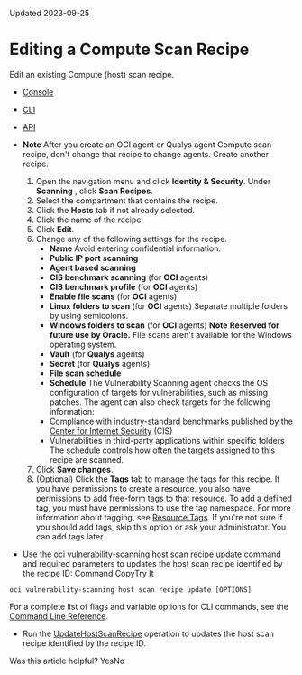 Updated 2023-09-25
# Editing a Compute Scan Recipe
Edit an existing Compute (host) scan recipe.
  * [Console](https://docs.oracle.com/en-us/iaas/scanning/using/update-host-recipe.htm)
  * [CLI](https://docs.oracle.com/en-us/iaas/scanning/using/update-host-recipe.htm)
  * [API](https://docs.oracle.com/en-us/iaas/scanning/using/update-host-recipe.htm)


  * **Note** After you create an OCI agent or Qualys agent Compute scan recipe, don't change that recipe to change agents. Create another recipe.
    1. Open the navigation menu and click **Identity & Security**. Under **Scanning** , click **Scan Recipes**.
    2. Select the compartment that contains the recipe.
    3. Click the **Hosts** tab if not already selected.
    4. Click the name of the recipe.
    5. Click **Edit**.
    6. Change any of the following settings for the recipe.
       * **Name**
Avoid entering confidential information.
       * **Public IP port scanning**
       * **Agent based scanning**
       * **CIS benchmark scanning** (for **OCI** agents)
       * **CIS benchmark profile** (for **OCI** agents)
       * **Enable file scans** (for **OCI** agents)
       * **Linux folders to scan** (for **OCI** agents)
Separate multiple folders by using semicolons.
       * **Windows folders to scan** (for **OCI** agents)
**Note** **Reserved for future use by Oracle.** File scans aren't available for the Windows operating system.
       * **Vault** (for **Qualys** agents)
       * **Secret** (for **Qualys** agents)
       * **File scan schedule**
       * **Schedule**
The Vulnerability Scanning agent checks the OS configuration of targets for vulnerabilities, such as missing patches. The agent can also check targets for the following information:
       * Compliance with industry-standard benchmarks published by the [Center for Internet Security](https://www.cisecurity.org/cis-benchmarks/) (CIS)
       * Vulnerabilities in third-party applications within specific folders
The schedule controls how often the targets assigned to this recipe are scanned.
    7. Click **Save changes**.
    8. (Optional) Click the **Tags** tab to manage the tags for this recipe.
If you have permissions to create a resource, you also have permissions to add free-form tags to that resource.
To add a defined tag, you must have permissions to use the tag namespace.
For more information about tagging, see [Resource Tags](https://docs.oracle.com/iaas/Content/General/Concepts/resourcetags.htm). If you're not sure if you should add tags, skip this option or ask your administrator. You can add tags later.
  * Use the [oci vulnerability-scanning host scan recipe update](https://docs.oracle.com/iaas/tools/oci-cli/latest/oci_cli_docs/cmdref/vulnerability-scanning/host/scan/recipe/update.html) command and required parameters to updates the host scan recipe identified by the recipe ID:
Command
CopyTry It
```
oci vulnerability-scanning host scan recipe update [OPTIONS]
```

For a complete list of flags and variable options for CLI commands, see the [Command Line Reference](https://docs.oracle.com/iaas/tools/oci-cli/latest/oci_cli_docs/index.html).
  * Run the [UpdateHostScanRecipe](https://docs.oracle.com/iaas/api/#/en/scanning/latest/HostScanRecipe/UpdateHostScanRecipe) operation to updates the host scan recipe identified by the recipe ID.


Was this article helpful?
YesNo

